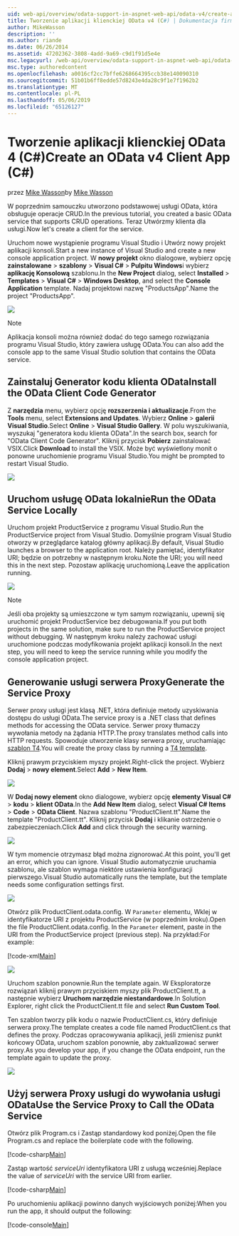 ```yaml
---
uid: web-api/overview/odata-support-in-aspnet-web-api/odata-v4/create-an-odata-v4-client-app
title: Tworzenie aplikacji klienckiej OData v4 (C#) | Dokumentacja firmy Microsoft
author: MikeWasson
description: ''
ms.author: riande
ms.date: 06/26/2014
ms.assetid: 47202362-3808-4add-9a69-c9d1f91d5e4e
msc.legacyurl: /web-api/overview/odata-support-in-aspnet-web-api/odata-v4/create-an-odata-v4-client-app
msc.type: authoredcontent
ms.openlocfilehash: a0016cf2cc7bffe6268664395ccb38e140090310
ms.sourcegitcommit: 51b01b6ff8edde57d8243e4da28c9f1e7f1962b2
ms.translationtype: MT
ms.contentlocale: pl-PL
ms.lasthandoff: 05/06/2019
ms.locfileid: "65126127"
---
```

# <a name="create-an-odata-v4-client-app-c"></a><span data-ttu-id="1cf5c-102">Tworzenie aplikacji klienckiej OData 4 (C#)</span><span class="sxs-lookup"><span data-stu-id="1cf5c-102">Create an OData v4 Client App (C#)</span></span>

<span data-ttu-id="1cf5c-103">przez [Mike Wasson](https://github.com/MikeWasson)</span><span class="sxs-lookup"><span data-stu-id="1cf5c-103">by [Mike Wasson](https://github.com/MikeWasson)</span></span>

<span data-ttu-id="1cf5c-104">W poprzednim samouczku utworzono podstawowej usługi OData, która obsługuje operacje CRUD.</span><span class="sxs-lookup"><span data-stu-id="1cf5c-104">In the previous tutorial, you created a basic OData service that supports CRUD operations.</span></span> <span data-ttu-id="1cf5c-105">Teraz Utwórzmy klienta dla usługi.</span><span class="sxs-lookup"><span data-stu-id="1cf5c-105">Now let's create a client for the service.</span></span>

<span data-ttu-id="1cf5c-106">Uruchom nowe wystąpienie programu Visual Studio i Utwórz nowy projekt aplikacji konsoli.</span><span class="sxs-lookup"><span data-stu-id="1cf5c-106">Start a new instance of Visual Studio and create a new console application project.</span></span> <span data-ttu-id="1cf5c-107">W **nowy projekt** okno dialogowe, wybierz opcję **zainstalowane** &gt; **szablony** &gt; **Visual C#** &gt; **Pulpitu Windows**i wybierz **aplikację Konsolową** szablonu.</span><span class="sxs-lookup"><span data-stu-id="1cf5c-107">In the **New Project** dialog, select **Installed** &gt; **Templates** &gt; **Visual C#** &gt; **Windows Desktop**, and select the **Console Application** template.</span></span> <span data-ttu-id="1cf5c-108">Nadaj projektowi nazwę &quot;ProductsApp&quot;.</span><span class="sxs-lookup"><span data-stu-id="1cf5c-108">Name the project &quot;ProductsApp&quot;.</span></span>

![](create-an-odata-v4-client-app/_static/image1.png)

> [!NOTE]
> <span data-ttu-id="1cf5c-109">Aplikacja konsoli można również dodać do tego samego rozwiązania programu Visual Studio, który zawiera usługę OData.</span><span class="sxs-lookup"><span data-stu-id="1cf5c-109">You can also add the console app to the same Visual Studio solution that contains the OData service.</span></span>

## <a name="install-the-odata-client-code-generator"></a><span data-ttu-id="1cf5c-110">Zainstaluj Generator kodu klienta OData</span><span class="sxs-lookup"><span data-stu-id="1cf5c-110">Install the OData Client Code Generator</span></span>

<span data-ttu-id="1cf5c-111">Z **narzędzia** menu, wybierz opcję **rozszerzenia i aktualizacje**.</span><span class="sxs-lookup"><span data-stu-id="1cf5c-111">From the **Tools** menu, select **Extensions and Updates**.</span></span> <span data-ttu-id="1cf5c-112">Wybierz **Online** &gt; **galerii Visual Studio**.</span><span class="sxs-lookup"><span data-stu-id="1cf5c-112">Select **Online** &gt; **Visual Studio Gallery**.</span></span> <span data-ttu-id="1cf5c-113">W polu wyszukiwania, wyszukaj &quot;generatora kodu klienta OData&quot;.</span><span class="sxs-lookup"><span data-stu-id="1cf5c-113">In the search box, search for &quot;OData Client Code Generator&quot;.</span></span> <span data-ttu-id="1cf5c-114">Kliknij przycisk **Pobierz** zainstalować VSIX.</span><span class="sxs-lookup"><span data-stu-id="1cf5c-114">Click **Download** to install the VSIX.</span></span> <span data-ttu-id="1cf5c-115">Może być wyświetlony monit o ponowne uruchomienie programu Visual Studio.</span><span class="sxs-lookup"><span data-stu-id="1cf5c-115">You might be prompted to restart Visual Studio.</span></span>

[![](create-an-odata-v4-client-app/_static/image3.png)](create-an-odata-v4-client-app/_static/image2.png)

## <a name="run-the-odata-service-locally"></a><span data-ttu-id="1cf5c-116">Uruchom usługę OData lokalnie</span><span class="sxs-lookup"><span data-stu-id="1cf5c-116">Run the OData Service Locally</span></span>

<span data-ttu-id="1cf5c-117">Uruchom projekt ProductService z programu Visual Studio.</span><span class="sxs-lookup"><span data-stu-id="1cf5c-117">Run the ProductService project from Visual Studio.</span></span> <span data-ttu-id="1cf5c-118">Domyślnie program Visual Studio otworzy w przeglądarce katalog główny aplikacji.</span><span class="sxs-lookup"><span data-stu-id="1cf5c-118">By default, Visual Studio launches a browser to the application root.</span></span> <span data-ttu-id="1cf5c-119">Należy pamiętać, identyfikator URI; będzie on potrzebny w następnym kroku.</span><span class="sxs-lookup"><span data-stu-id="1cf5c-119">Note the URI; you will need this in the next step.</span></span> <span data-ttu-id="1cf5c-120">Pozostaw aplikację uruchomioną.</span><span class="sxs-lookup"><span data-stu-id="1cf5c-120">Leave the application running.</span></span>

![](create-an-odata-v4-client-app/_static/image4.png)

> [!NOTE]
> <span data-ttu-id="1cf5c-121">Jeśli oba projekty są umieszczone w tym samym rozwiązaniu, upewnij się uruchomić projekt ProductService bez debugowania.</span><span class="sxs-lookup"><span data-stu-id="1cf5c-121">If you put both projects in the same solution, make sure to run the ProductService project without debugging.</span></span> <span data-ttu-id="1cf5c-122">W następnym kroku należy zachować usługi uruchomione podczas modyfikowania projekt aplikacji konsoli.</span><span class="sxs-lookup"><span data-stu-id="1cf5c-122">In the next step, you will need to keep the service running while you modify the console application project.</span></span>

## <a name="generate-the-service-proxy"></a><span data-ttu-id="1cf5c-123">Generowanie usługi serwera Proxy</span><span class="sxs-lookup"><span data-stu-id="1cf5c-123">Generate the Service Proxy</span></span>

<span data-ttu-id="1cf5c-124">Serwer proxy usługi jest klasą .NET, która definiuje metody uzyskiwania dostępu do usługi OData.</span><span class="sxs-lookup"><span data-stu-id="1cf5c-124">The service proxy is a .NET class that defines methods for accessing the OData service.</span></span> <span data-ttu-id="1cf5c-125">Serwer proxy tłumaczy wywołania metody na żądania HTTP.</span><span class="sxs-lookup"><span data-stu-id="1cf5c-125">The proxy translates method calls into HTTP requests.</span></span> <span data-ttu-id="1cf5c-126">Spowoduje utworzenie klasy serwera proxy, uruchamiając [szablon T4](https://msdn.microsoft.com/library/bb126445.aspx).</span><span class="sxs-lookup"><span data-stu-id="1cf5c-126">You will create the proxy class by running a [T4 template](https://msdn.microsoft.com/library/bb126445.aspx).</span></span>

<span data-ttu-id="1cf5c-127">Kliknij prawym przyciskiem myszy projekt.</span><span class="sxs-lookup"><span data-stu-id="1cf5c-127">Right-click the project.</span></span> <span data-ttu-id="1cf5c-128">Wybierz **Dodaj** &gt; **nowy element**.</span><span class="sxs-lookup"><span data-stu-id="1cf5c-128">Select **Add** &gt; **New Item**.</span></span>

![](create-an-odata-v4-client-app/_static/image5.png)

<span data-ttu-id="1cf5c-129">W **Dodaj nowy element** okno dialogowe, wybierz opcję **elementy Visual C#** &gt; **kodu** &gt; **klient OData**.</span><span class="sxs-lookup"><span data-stu-id="1cf5c-129">In the **Add New Item** dialog, select **Visual C# Items** &gt; **Code** &gt; **OData Client**.</span></span> <span data-ttu-id="1cf5c-130">Nazwa szablonu &quot;ProductClient.tt&quot;.</span><span class="sxs-lookup"><span data-stu-id="1cf5c-130">Name the template &quot;ProductClient.tt&quot;.</span></span> <span data-ttu-id="1cf5c-131">Kliknij przycisk **Dodaj** i klikanie ostrzeżenie o zabezpieczeniach.</span><span class="sxs-lookup"><span data-stu-id="1cf5c-131">Click **Add** and click through the security warning.</span></span>

[![](create-an-odata-v4-client-app/_static/image7.png)](create-an-odata-v4-client-app/_static/image6.png)

<span data-ttu-id="1cf5c-132">W tym momencie otrzymasz błąd można zignorować.</span><span class="sxs-lookup"><span data-stu-id="1cf5c-132">At this point, you'll get an error, which you can ignore.</span></span> <span data-ttu-id="1cf5c-133">Visual Studio automatycznie uruchamia szablonu, ale szablon wymaga niektóre ustawienia konfiguracji pierwszego.</span><span class="sxs-lookup"><span data-stu-id="1cf5c-133">Visual Studio automatically runs the template, but the template needs some configuration settings first.</span></span>

[![](create-an-odata-v4-client-app/_static/image9.png)](create-an-odata-v4-client-app/_static/image8.png)

<span data-ttu-id="1cf5c-134">Otwórz plik ProductClient.odata.config. W `Parameter` elementu, Wklej w identyfikatorze URI z projektu ProductService (w poprzednim kroku).</span><span class="sxs-lookup"><span data-stu-id="1cf5c-134">Open the file ProductClient.odata.config. In the `Parameter` element, paste in the URI from the ProductService project (previous step).</span></span> <span data-ttu-id="1cf5c-135">Na przykład:</span><span class="sxs-lookup"><span data-stu-id="1cf5c-135">For example:</span></span>

[!code-xml[Main](create-an-odata-v4-client-app/samples/sample1.xml)]

[![](create-an-odata-v4-client-app/_static/image11.png)](create-an-odata-v4-client-app/_static/image10.png)

<span data-ttu-id="1cf5c-136">Uruchom szablon ponownie.</span><span class="sxs-lookup"><span data-stu-id="1cf5c-136">Run the template again.</span></span> <span data-ttu-id="1cf5c-137">W Eksploratorze rozwiązań kliknij prawym przyciskiem myszy plik ProductClient.tt, a następnie wybierz **Uruchom narzędzie niestandardowe**.</span><span class="sxs-lookup"><span data-stu-id="1cf5c-137">In Solution Explorer, right click the ProductClient.tt file and select **Run Custom Tool**.</span></span>

<span data-ttu-id="1cf5c-138">Ten szablon tworzy plik kodu o nazwie ProductClient.cs, który definiuje serwera proxy.</span><span class="sxs-lookup"><span data-stu-id="1cf5c-138">The template creates a code file named ProductClient.cs that defines the proxy.</span></span> <span data-ttu-id="1cf5c-139">Podczas opracowywania aplikacji, jeśli zmienisz punkt końcowy OData, uruchom szablon ponownie, aby zaktualizować serwer proxy.</span><span class="sxs-lookup"><span data-stu-id="1cf5c-139">As you develop your app, if you change the OData endpoint, run the template again to update the proxy.</span></span>

![](create-an-odata-v4-client-app/_static/image12.png)

## <a name="use-the-service-proxy-to-call-the-odata-service"></a><span data-ttu-id="1cf5c-140">Użyj serwera Proxy usługi do wywołania usługi OData</span><span class="sxs-lookup"><span data-stu-id="1cf5c-140">Use the Service Proxy to Call the OData Service</span></span>

<span data-ttu-id="1cf5c-141">Otwórz plik Program.cs i Zastąp standardowy kod poniżej.</span><span class="sxs-lookup"><span data-stu-id="1cf5c-141">Open the file Program.cs and replace the boilerplate code with the following.</span></span>

[!code-csharp[Main](create-an-odata-v4-client-app/samples/sample2.cs)]

<span data-ttu-id="1cf5c-142">Zastąp wartość *serviceUri* identyfikatora URI z usługą wcześniej.</span><span class="sxs-lookup"><span data-stu-id="1cf5c-142">Replace the value of *serviceUri* with the service URI from earlier.</span></span>

[!code-csharp[Main](create-an-odata-v4-client-app/samples/sample3.cs)]

<span data-ttu-id="1cf5c-143">Po uruchomieniu aplikacji powinno danych wyjściowych poniżej:</span><span class="sxs-lookup"><span data-stu-id="1cf5c-143">When you run the app, it should output the following:</span></span>

[!code-console[Main](create-an-odata-v4-client-app/samples/sample4.cmd)]
